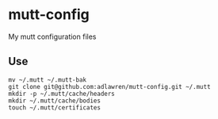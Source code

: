 # mutt-config
My mutt configuration files

## Use

```
mv ~/.mutt ~/.mutt-bak
git clone git@github.com:adlawren/mutt-config.git ~/.mutt
mkdir -p ~/.mutt/cache/headers
mkdir ~/.mutt/cache/bodies
touch ~/.mutt/certificates
```

